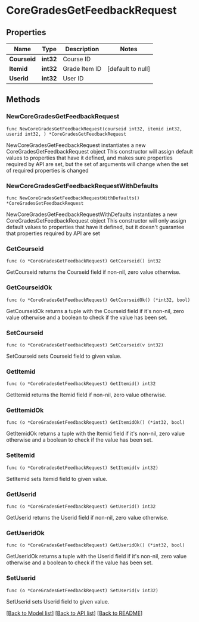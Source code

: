 # CoreGradesGetFeedbackRequest

## Properties

Name | Type | Description | Notes
------------ | ------------- | ------------- | -------------
**Courseid** | **int32** | Course ID | 
**Itemid** | **int32** | Grade Item ID | [default to null]
**Userid** | **int32** | User ID | 

## Methods

### NewCoreGradesGetFeedbackRequest

`func NewCoreGradesGetFeedbackRequest(courseid int32, itemid int32, userid int32, ) *CoreGradesGetFeedbackRequest`

NewCoreGradesGetFeedbackRequest instantiates a new CoreGradesGetFeedbackRequest object
This constructor will assign default values to properties that have it defined,
and makes sure properties required by API are set, but the set of arguments
will change when the set of required properties is changed

### NewCoreGradesGetFeedbackRequestWithDefaults

`func NewCoreGradesGetFeedbackRequestWithDefaults() *CoreGradesGetFeedbackRequest`

NewCoreGradesGetFeedbackRequestWithDefaults instantiates a new CoreGradesGetFeedbackRequest object
This constructor will only assign default values to properties that have it defined,
but it doesn't guarantee that properties required by API are set

### GetCourseid

`func (o *CoreGradesGetFeedbackRequest) GetCourseid() int32`

GetCourseid returns the Courseid field if non-nil, zero value otherwise.

### GetCourseidOk

`func (o *CoreGradesGetFeedbackRequest) GetCourseidOk() (*int32, bool)`

GetCourseidOk returns a tuple with the Courseid field if it's non-nil, zero value otherwise
and a boolean to check if the value has been set.

### SetCourseid

`func (o *CoreGradesGetFeedbackRequest) SetCourseid(v int32)`

SetCourseid sets Courseid field to given value.


### GetItemid

`func (o *CoreGradesGetFeedbackRequest) GetItemid() int32`

GetItemid returns the Itemid field if non-nil, zero value otherwise.

### GetItemidOk

`func (o *CoreGradesGetFeedbackRequest) GetItemidOk() (*int32, bool)`

GetItemidOk returns a tuple with the Itemid field if it's non-nil, zero value otherwise
and a boolean to check if the value has been set.

### SetItemid

`func (o *CoreGradesGetFeedbackRequest) SetItemid(v int32)`

SetItemid sets Itemid field to given value.


### GetUserid

`func (o *CoreGradesGetFeedbackRequest) GetUserid() int32`

GetUserid returns the Userid field if non-nil, zero value otherwise.

### GetUseridOk

`func (o *CoreGradesGetFeedbackRequest) GetUseridOk() (*int32, bool)`

GetUseridOk returns a tuple with the Userid field if it's non-nil, zero value otherwise
and a boolean to check if the value has been set.

### SetUserid

`func (o *CoreGradesGetFeedbackRequest) SetUserid(v int32)`

SetUserid sets Userid field to given value.



[[Back to Model list]](../README.md#documentation-for-models) [[Back to API list]](../README.md#documentation-for-api-endpoints) [[Back to README]](../README.md)


